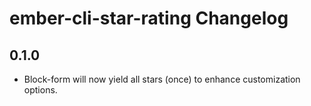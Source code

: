 # ember-cli-star-rating Changelog

## 0.1.0

* Block-form will now yield all stars (once) to enhance customization options.
